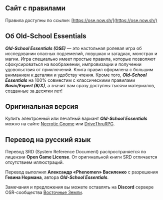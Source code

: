 ## Сайт с правилами

Правила доступны по ссылке: [https://ose.now.sh/](https://ose.now.sh/)

## Об Old-School Essentials

**_Old-School Essentials (OSE)_** — это настольная ролевая игра об исследовании опасных подземелий, ловушках и загадках, монстрах и магии. Игра специально имеет простые правила, которые позволяют сфокусироваться на воображении, импровизации и получении удовольствия от приключений. Книга правил оформлена с большим вниманием к деталям и удобству чтения. Кроме того, ***Old-School Essentials*** на 100% совместим с классическими правилами **_Basic/Expert (B/X)_**, а значит вам сразу доступны тысячи материалов, созданные за десятки лет!

## Оригинальная версия

Купить электронный или печатный вариант **_Old-School Essentials_** можно на сайте [Necrotic Gnome](https://necroticgnome.com/collections/old-school-essentials) или [DriveThruRPG](https://www.drivethrurpg.com/browse/pub/5606/Necrotic-Gnome/subcategory/26251_32434/OldSchool-Essentials).

## Перевод на русский язык

Перевод SRD (System Reference Document) распространяется по лицензии **Open Game License**. От оригинальной книги SRD отличается отсутствием иллюстраций.

Перевод выполнил **Александр «‎Phenomen» Василенко** с разрешения **Гевина Нормана**, автора **_Old-School Essentials_**. 

Замечания и предложения вы можете оставлять на **Discord** сервере OSR-сообщества [Восточные Земли](https://discord.gg/Zr8FP3F).
